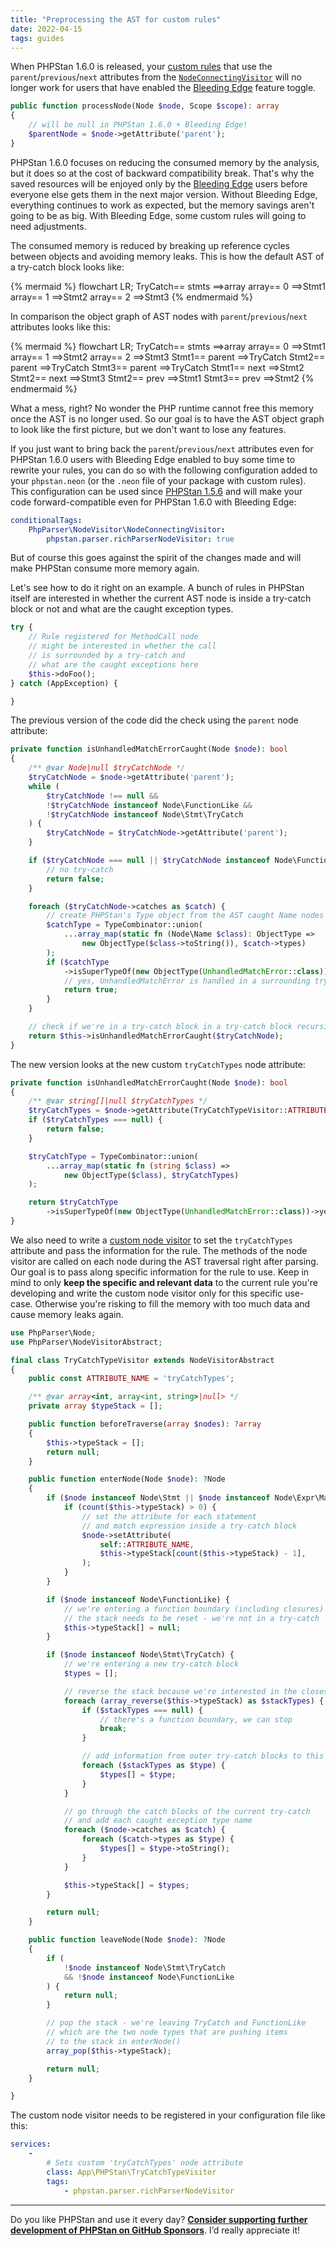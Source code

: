```yaml
---
title: "Preprocessing the AST for custom rules"
date: 2022-04-15
tags: guides
---
```


When PHPStan 1.6.0 is released, your [custom rules](/developing-extensions/rules) that use the `parent`/`previous`/`next` attributes from the [`NodeConnectingVisitor`](https://apiref.phpstan.org/1.10.x/PhpParser.NodeVisitor.NodeConnectingVisitor.html) will no longer work for users that have enabled the [Bleeding Edge](/blog/what-is-bleeding-edge) feature toggle.

```php
public function processNode(Node $node, Scope $scope): array
{
    // will be null in PHPStan 1.6.0 + Bleeding Edge!
    $parentNode = $node->getAttribute('parent');
}
```

PHPStan 1.6.0 focuses on reducing the consumed memory by the analysis, but it does so at the cost of backward compatibility break. That's why the saved resources will be enjoyed only by the [Bleeding Edge](/blog/what-is-bleeding-edge) users before everyone else gets them in the next major version. Without Bleeding Edge, everything continues to work as expected, but the memory savings aren't going to be as big. With Bleeding Edge, some custom rules will going to need adjustments.

The consumed memory is reduced by breaking up reference cycles between objects and avoiding memory leaks. This is how the default AST of a try-catch block looks like:

{% mermaid %}
    flowchart LR;
    TryCatch== stmts ==>array
    array== 0 ==>Stmt1
    array== 1 ==>Stmt2
    array== 2 ==>Stmt3
{% endmermaid %}

In comparison the object graph of AST nodes with `parent`/`previous`/`next` attributes looks like this:

{% mermaid %}
    flowchart LR;
    TryCatch== stmts ==>array
    array== 0 ==>Stmt1
    array== 1 ==>Stmt2
    array== 2 ==>Stmt3
    Stmt1== parent ==>TryCatch
    Stmt2== parent ==>TryCatch
    Stmt3== parent ==>TryCatch
    Stmt1== next ==>Stmt2
    Stmt2== next ==>Stmt3
    Stmt2== prev ==>Stmt1
    Stmt3== prev ==>Stmt2
{% endmermaid %}

What a mess, right? No wonder the PHP runtime cannot free this memory once the AST is no longer used. So our goal is to have the AST object graph to look like the first picture, but we don't want to lose any features.

If you just want to bring back the `parent`/`previous`/`next` attributes even for PHPStan 1.6.0 users with Bleeding Edge enabled to buy some time to rewrite your rules, you can do so with the following configuration added to your `phpstan.neon` (or the `.neon` file of your package with custom rules). This configuration can be used since [PHPStan 1.5.6](https://github.com/phpstan/phpstan/releases/tag/1.5.6) and will make your code forward-compatible even for PHPStan 1.6.0 with Bleeding Edge:

```yaml
conditionalTags:
    PhpParser\NodeVisitor\NodeConnectingVisitor:
        phpstan.parser.richParserNodeVisitor: true
```

But of course this goes against the spirit of the changes made and will make PHPStan consume more memory again.

Let's see how to do it right on an example. A bunch of rules in PHPStan itself are interested in whether the current AST node is inside a try-catch block or not and what are the caught exception types.

```php
try {
    // Rule registered for MethodCall node
    // might be interested in whether the call
    // is surrounded by a try-catch and
    // what are the caught exceptions here
    $this->doFoo();
} catch (AppException) {

}
```

The previous version of the code did the check using the `parent` node attribute:

```php
private function isUnhandledMatchErrorCaught(Node $node): bool
{
    /** @var Node|null $tryCatchNode */
    $tryCatchNode = $node->getAttribute('parent');
    while (
        $tryCatchNode !== null &&
        !$tryCatchNode instanceof Node\FunctionLike &&
        !$tryCatchNode instanceof Node\Stmt\TryCatch
    ) {
        $tryCatchNode = $tryCatchNode->getAttribute('parent');
    }

    if ($tryCatchNode === null || $tryCatchNode instanceof Node\FunctionLike) {
        // no try-catch
        return false;
    }

    foreach ($tryCatchNode->catches as $catch) {
        // create PHPStan's Type object from the AST caught Name nodes
        $catchType = TypeCombinator::union(
            ...array_map(static fn (Node\Name $class): ObjectType =>
                new ObjectType($class->toString()), $catch->types)
        );
        if ($catchType
            ->isSuperTypeOf(new ObjectType(UnhandledMatchError::class))->yes()) {
            // yes, UnhandledMatchError is handled in a surrounding try-catch block
            return true;
        }
    }

    // check if we're in a try-catch block in a try-catch block recursively
    return $this->isUnhandledMatchErrorCaught($tryCatchNode);
}
```

The new version looks at the new custom `tryCatchTypes` node attribute:

```php
private function isUnhandledMatchErrorCaught(Node $node): bool
{
    /** @var string[]|null $tryCatchTypes */
    $tryCatchTypes = $node->getAttribute(TryCatchTypeVisitor::ATTRIBUTE_NAME); // 'tryCatchTypes'
    if ($tryCatchTypes === null) {
        return false;
    }

    $tryCatchType = TypeCombinator::union(
        ...array_map(static fn (string $class) =>
            new ObjectType($class), $tryCatchTypes)
    );

    return $tryCatchType
        ->isSuperTypeOf(new ObjectType(UnhandledMatchError::class))->yes();
}
```

We also need to write a [custom node visitor](https://github.com/nikic/PHP-Parser/blob/v4.13.2/doc/component/Walking_the_AST.markdown#node-visitors) to set the `tryCatchTypes` attribute and pass the information for the rule. The methods of the node visitor are called on each node during the AST traversal right after parsing. Our goal is to pass along specific information for the rule to use. Keep in mind to only **keep the specific and relevant data** to the current rule you're developing and write the custom node visitor only for this specific use-case. Otherwise you're risking to fill the memory with too much data and cause memory leaks again.

```php
use PhpParser\Node;
use PhpParser\NodeVisitorAbstract;

final class TryCatchTypeVisitor extends NodeVisitorAbstract
{
    public const ATTRIBUTE_NAME = 'tryCatchTypes';

    /** @var array<int, array<int, string>|null> */
    private array $typeStack = [];

    public function beforeTraverse(array $nodes): ?array
    {
        $this->typeStack = [];
        return null;
    }

    public function enterNode(Node $node): ?Node
    {
        if ($node instanceof Node\Stmt || $node instanceof Node\Expr\Match_) {
            if (count($this->typeStack) > 0) {
                // set the attribute for each statement
                // and match expression inside a try-catch block
                $node->setAttribute(
                    self::ATTRIBUTE_NAME,
                    $this->typeStack[count($this->typeStack) - 1],
                );
            }
        }

        if ($node instanceof Node\FunctionLike) {
            // we're entering a function boundary (including closures)
            // the stack needs to be reset - we're not in a try-catch
            $this->typeStack[] = null;
        }

        if ($node instanceof Node\Stmt\TryCatch) {
            // we're entering a new try-catch block
            $types = [];

            // reverse the stack because we're interested in the closest try-catch, not the top-most one
            foreach (array_reverse($this->typeStack) as $stackTypes) {
                if ($stackTypes === null) {
                    // there's a function boundary, we can stop
                    break;
                }

                // add information from outer try-catch blocks to this one too
                foreach ($stackTypes as $type) {
                    $types[] = $type;
                }
            }

            // go through the catch blocks of the current try-catch
            // and add each caught exception type name
            foreach ($node->catches as $catch) {
                foreach ($catch->types as $type) {
                    $types[] = $type->toString();
                }
            }

            $this->typeStack[] = $types;
        }

        return null;
    }

    public function leaveNode(Node $node): ?Node
    {
        if (
            !$node instanceof Node\Stmt\TryCatch
            && !$node instanceof Node\FunctionLike
        ) {
            return null;
        }

        // pop the stack - we're leaving TryCatch and FunctionLike
        // which are the two node types that are pushing items
        // to the stack in enterNode()
        array_pop($this->typeStack);

        return null;
    }

}
```

The custom node visitor needs to be registered in your configuration file like this:

```yaml
services:
    -
        # Sets custom 'tryCatchTypes' node attribute
        class: App\PHPStan\TryCatchTypeVisitor
        tags:
            - phpstan.parser.richParserNodeVisitor
```

---

Do you like PHPStan and use it every day? [**Consider supporting further development of PHPStan on GitHub Sponsors**](https://github.com/sponsors/ondrejmirtes/). I’d really appreciate it!
